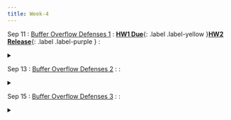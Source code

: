 ```yaml
---
title: Week-4
---
```





Sep 11
: [Buffer Overflow Defenses 1]()
  : [**HW1 Due**](#){: .label .label-yellow }[**HW2 Release**](#){: .label .label-purple }
  : <details title="recommended readings" class="my"><summary><i class="icon fas fa-book-reader "></i></summary><span class="fs-2" markdown=1> Read [ASLR](https://pax.grsecurity.net/docs/aslr.txt); [NOEXEC](https://pax.grsecurity.net/docs/noexec.txt).</span></details>
  

Sep 13
: [Buffer Overflow Defenses 2]()
  : 
  : <details title="recommended readings" class="my"><summary><i class="icon fas fa-book-reader "></i></summary><span class="fs-2" markdown=1> Same as prev lecture: Read [ASLR](https://pax.grsecurity.net/docs/aslr.txt); [NOEXEC](https://pax.grsecurity.net/docs/noexec.txt).</span></details>



Sep 15
: [Buffer Overflow Defenses 3]()
  : 
  : <details title="recommended readings" class="my"><summary><i class="icon fas fa-book-reader "></i></summary><span class="fs-2" markdown=1> Same as prev lecture: Read [ASLR](https://pax.grsecurity.net/docs/aslr.txt); [NOEXEC](https://pax.grsecurity.net/docs/noexec.txt).</span></details>